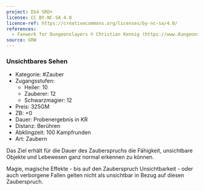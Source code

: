 ```yaml
---
project: DS4 SRD+
license: CC BY-NC-SA 4.0
licence-ref: https://creativecommons.org/licenses/by-nc-sa/4.0/
references: 
  - Fanwerk for Dungeonslayers © Christian Kennig (https://www.dungeonslayers.net/)
source: GRW
---
```


### Unsichtbares Sehen

- Kategorie: #Zauber
- Zugangsstufen:
  - Heiler: 10
  - Zauberer: 12
  - Schwarzmagier: 12
- Preis: 325GM
- ZB: +0
- Dauer: Probenergebnis in KR
- Distanz: Berühren
- Abklingzeit: 100 Kampfrunden
- Art: Zaubern

Das Ziel erhält für die Dauer des Zauberspruchs die Fähigkeit, unsichtbare Objekte und Lebewesen ganz normal erkennen zu können.

Magie, magische Effekte - bis auf den Zauberspruch Unsichtbarkeit - oder auch verborgene Fallen gelten nicht als unsichtbar in Bezug auf diesen Zauberspruch.

